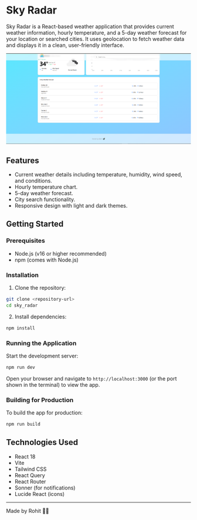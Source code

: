 # Sky Radar

Sky Radar is a React-based weather application that provides current weather information, hourly temperature, and a 5-day weather forecast for your location or searched cities. It uses geolocation to fetch weather data and displays it in a clean, user-friendly interface.

![Sky Radar Screenshot](image.png)

## Features

- Current weather details including temperature, humidity, wind speed, and conditions.
- Hourly temperature chart.
- 5-day weather forecast.
- City search functionality.
- Responsive design with light and dark themes.

## Getting Started

### Prerequisites

- Node.js (v16 or higher recommended)
- npm (comes with Node.js)

### Installation

1. Clone the repository:

```bash
git clone <repository-url>
cd sky_radar
```

2. Install dependencies:

```bash
npm install
```

### Running the Application

Start the development server:

```bash
npm run dev
```

Open your browser and navigate to `http://localhost:3000` (or the port shown in the terminal) to view the app.

### Building for Production

To build the app for production:

```bash
npm run build
```


## Technologies Used

- React 18
- Vite
- Tailwind CSS
- React Query
- React Router
- Sonner (for notifications)
- Lucide React (icons)

---

Made by Rohit 🐱‍🏍
